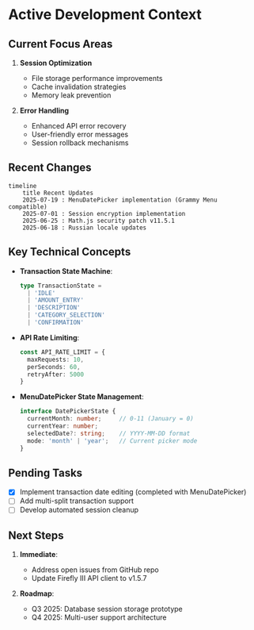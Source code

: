 # Active Development Context

## Current Focus Areas
1. **Session Optimization**
   - File storage performance improvements
   - Cache invalidation strategies
   - Memory leak prevention

2. **Error Handling**
   - Enhanced API error recovery
   - User-friendly error messages
   - Session rollback mechanisms

## Recent Changes
```mermaid
timeline
    title Recent Updates
    2025-07-19 : MenuDatePicker implementation (Grammy Menu compatible)
    2025-07-01 : Session encryption implementation
    2025-06-25 : Math.js security patch v11.5.1
    2025-06-18 : Russian locale updates
```

## Key Technical Concepts
- **Transaction State Machine**:
  ```typescript
  type TransactionState = 
    | 'IDLE' 
    | 'AMOUNT_ENTRY'
    | 'DESCRIPTION'
    | 'CATEGORY_SELECTION'
    | 'CONFIRMATION'
  ```
  
- **API Rate Limiting**:
  ```typescript
  const API_RATE_LIMIT = {
    maxRequests: 10,
    perSeconds: 60,
    retryAfter: 5000
  }
  ```

- **MenuDatePicker State Management**:
  ```typescript
  interface DatePickerState {
    currentMonth: number;     // 0-11 (January = 0)
    currentYear: number;
    selectedDate?: string;    // YYYY-MM-DD format
    mode: 'month' | 'year';   // Current picker mode
  }
  ```

## Pending Tasks
- [x] Implement transaction date editing (completed with MenuDatePicker)
- [ ] Add multi-split transaction support
- [ ] Develop automated session cleanup

## Next Steps
1. **Immediate**:
   - Address open issues from GitHub repo
   - Update Firefly III API client to v1.5.7

2. **Roadmap**:
   - Q3 2025: Database session storage prototype
   - Q4 2025: Multi-user support architecture
